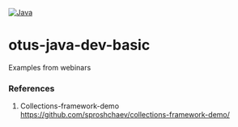 [![Java](https://img.shields.io/badge/Java-E43222??style=for-the-badge&logo=openjdk&logoColor=FFFFFF)](https://www.java.com/)
# otus-java-dev-basic
Examples from webinars  



### References  
1. Collections-framework-demo https://github.com/sproshchaev/collections-framework-demo/
